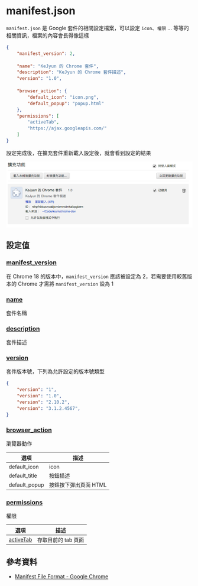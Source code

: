 # manifest.json

`manifest.json` 是 Google 套件的相關設定檔案，可以設定 `icon`、`權限` ... 等等的相關資訊，檔案的內容會長得像這樣

```json
{
    "manifest_version": 2,

    "name": "KeJyun 的 Chrome 套件",
    "description": "KeJyun 的 Chrome 套件描述",
    "version": "1.0",

    "browser_action": {
        "default_icon": "icon.png",
        "default_popup": "popup.html"
    },
    "permissions": [
        "activeTab",
        "https://ajax.googleapis.com/"
    ]
}
```

設定完成後，在擴充套件重新載入設定後，就會看到設定的結果

![設定結果](./images/start-manifest-json-plugin-demo.png)

## 設定值

### [manifest_version](https://developer.chrome.com/extensions/manifest/manifest_version)

在 Chrome 18 的版本中，`manifest_version` 應該被設定為 2，若需要使用較舊版本的 Chrome 才需將 `manifest_version` 設為 1


### [name](https://developer.chrome.com/extensions/manifest/name#name)

套件名稱

### [description](https://developer.chrome.com/extensions/manifest/description)

套件描述

### [version](https://developer.chrome.com/extensions/manifest/version)

套件版本號，下列為允許設定的版本號類型

```json
{
    "version": "1",
    "version": "1.0",
    "version": "2.10.2",
    "version": "3.1.2.4567",
}
```

### [browser_action](https://developer.chrome.com/extensions/browserAction)

瀏覽器動作

|  選項 | 描述  |
|---|---|
| default_icon  | icon  |
| default_title  | 按鈕描述  |
| default_popup  | 按鈕按下彈出頁面 HTML  |

### [permissions](https://developer.chrome.com/extensions/declare_permissions)

權限


|  選項 | 描述  |
|---|---|
| [activeTab](https://developer.chrome.com/extensions/activeTab)  | 存取目前的 tab 頁面  |


## 參考資料
* [Manifest File Format - Google Chrome](https://developer.chrome.com/extensions/manifest)